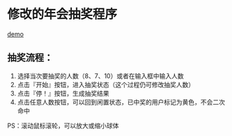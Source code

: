 # 修改的年会抽奖程序

[demo](https://fouber.github.io/lottery/)



## 抽奖流程：

1. 选择当次要抽奖的人数（8、7、10）或者在输入框中输入人数
2. 点击『开始』按钮，进入抽奖状态（这个过程仍可修改抽奖人数）
3. 点击『停！』按钮，生成抽奖结果
4. 点击任意人数按钮，可以回到闲置状态，已中奖的用户标记为黄色，不会二次命中

PS：滚动鼠标滚轮，可以放大或缩小球体
